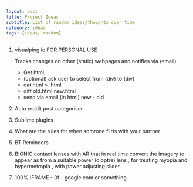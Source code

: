 ```yaml
---
layout: post
title: Project Ideas
subtitle: List of random ideas/thoughts over time
category: ideas
tags: [ideas, random]
---
```


1.  visualping.io
    FOR PERSONAL USE

    Tracks changes on other (static) webpages and notifies via (email)
    - Get html, 
    - (optional) ask user to select from (div) to (div)
    - cat html > .html
    - diff old.html new.html 
    - send via email (in html) new - old 

2.  Auto reddit post categoriser
3.  Sublime plugins
4.  What are the rules for when somrone flirts with your partner
5.  BT Reminders
6.  BIONIC contact lenses with AR that in real time convert the imagery to appear as from a suitable power (dioptre) lens , for treating myopia and hypermetropia , with power adjusting slider.
7.  100% IFRAME - 0f - google.com or something

